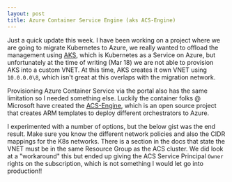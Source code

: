```yaml
---
layout: post
title: Azure Container Service Engine (aks ACS-Engine)
---
```


Just a quick update this week. I have been working on a project where we are going to migrate Kubernetes to Azure, we really wanted to offload the management using [AKS](https://docs.microsoft.com/en-us/azure/aks/), which is Kubernetes as a Service on Azure, but unfortunately at the time of writing (Mar 18) we are not able to provision AKS into a custom VNET. At this time, AKS creates it own VNET using `10.0.0.0\8`, which isn't great at this overlaps with the migration network.

Provisioning Azure Container Service via the portal also has the same limitation so I needed something else. Luckily the container folks @ Microsoft have created the [ACS-Engine](https://github.com/Azure/acs-engine), which is an open source project that creates ARM templates to deploy different orchestrators to Azure.

I experimented with a number of options, but the below gist was the end result. Make sure you know the different network policies and also the CIDR mappings for the K8s networks. There is a section in the docs that state the VNET must be in the same Resource Group as the ACS cluster. We did look at a "workaround" this but ended up giving the ACS Service Principal `Owner` rights on the subscription, which is not something I would let go into production!!

<script src="https://gist.github.com/msimpsonnz/c5d074607e119fc0fc531312c9a6461d.js"></script>